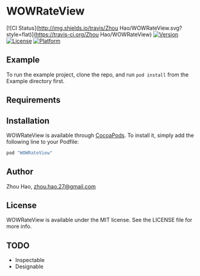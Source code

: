 # WOWRateView

[![CI Status](http://img.shields.io/travis/Zhou Hao/WOWRateView.svg?style=flat)](https://travis-ci.org/Zhou Hao/WOWRateView)
[![Version](https://img.shields.io/cocoapods/v/WOWRateView.svg?style=flat)](http://cocoapods.org/pods/WOWRateView)
[![License](https://img.shields.io/cocoapods/l/WOWRateView.svg?style=flat)](http://cocoapods.org/pods/WOWRateView)
[![Platform](https://img.shields.io/cocoapods/p/WOWRateView.svg?style=flat)](http://cocoapods.org/pods/WOWRateView)

## Example

To run the example project, clone the repo, and run `pod install` from the Example directory first.

## Requirements

## Installation

WOWRateView is available through [CocoaPods](http://cocoapods.org). To install
it, simply add the following line to your Podfile:

```ruby
pod "WOWRateView"
```

## Author

Zhou Hao, zhou.hao.27@gmail.com

## License

WOWRateView is available under the MIT license. See the LICENSE file for more info.

## TODO

- Inspectable
- Designable
